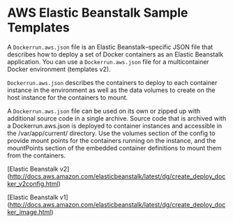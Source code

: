 # AWS Elastic Beanstalk Sample Templates

A ```Dockerrun.aws.json``` file is an Elastic Beanstalk–specific JSON file that describes how to deploy a set of Docker containers as an Elastic Beanstalk application. You can use a ```Dockerrun.aws.json``` file for a multicontainer Docker environment (templates v2).

```Dockerrun.aws.json``` describes the containers to deploy to each container instance in the environment as well as the data volumes to create on the host instance for the containers to mount.

A ```Dockerrun.aws.json``` file can be used on its own or zipped up with additional source code in a single archive. Source code that is archived with a Dockerrun.aws.json is deployed to container instances and accessible in the /var/app/current/ directory. Use the volumes section of the config to provide mount points for the containers running on the instance, and the mountPoints section of the embedded container definitions to mount them from the containers.

[Elastic Beanstalk v2] (http://docs.aws.amazon.com/elasticbeanstalk/latest/dg/create_deploy_docker_v2config.html)

[Elastic Beanstalk v1] (http://docs.aws.amazon.com/elasticbeanstalk/latest/dg/create_deploy_docker_image.html)
